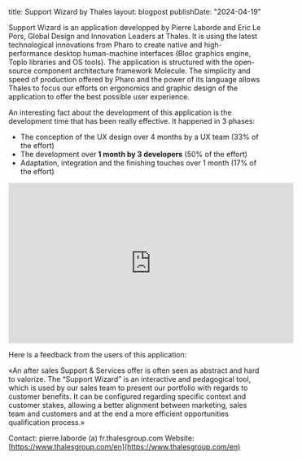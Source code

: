 title: Support Wizard by Thales
layout: blogpost
publishDate: "2024-04-19"

Support Wizard is an application developped by Pierre Laborde and Eric Le Pors, Global Design and Innovation Leaders at Thales. It is using the latest technological innovations from Pharo to create native and high-performance desktop human-machine interfaces (Bloc graphics engine, Toplo libraries and OS tools). The application is structured with the open-source component architecture framework Molecule. The simplicity and speed of production offered by Pharo and the power of its language allows Thales to focus our efforts on ergonomics and graphic design of the application to offer the best possible user experience.

An interesting fact about the development of this application is the development time that has been really effective. It happened in 3 phases:
- The conception of the UX design over 4 months by a UX team (33% of the effort)
- The development over **1 month by 3 developers** (50% of the effort)
- Adaptation, integration and the finishing touches over 1 month (17% of the effort)

<iframe width="560" height="315" src="https://www.youtube.com/embed/t5qaFM2F3J0?si=yrEkulavdzWMmhW6" title="YouTube video player" frameborder="0" allow="accelerometer; autoplay; clipboard-write; encrypted-media; gyroscope; picture-in-picture; web-share" referrerpolicy="strict-origin-when-cross-origin" allowfullscreen></iframe>

Here is a feedback from the users of this application:

«An after sales Support & Services offer is often seen as abstract and hard to valorize. The “Support Wizard” is an interactive and pedagogical tool, which is used by our sales team to present our portfolio with regards to customer benefits. It can be configured regarding specific context and customer stakes, allowing a better alignment between marketing, sales team and customers and at the end a more efficient opportunities qualification process.»

Contact: pierre.laborde (a) fr.thalesgroup.com
Website: [https://www.thalesgroup.com/en](https://www.thalesgroup.com/en)


